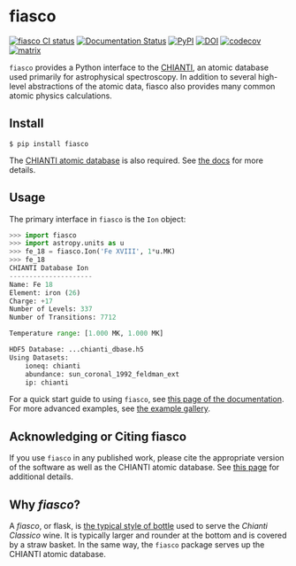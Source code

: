 # fiasco

[![fiasco CI status](https://github.com/wtbarnes/fiasco/actions/workflows/ci.yml/badge.svg)](https://github.com/wtbarnes/fiasco/actions/workflows/ci.yml)
[![Documentation Status](https://readthedocs.org/projects/fiasco/badge/?version=stable)](https://fiasco.readthedocs.io/en/stable/?badge=stable)
[![PyPI](https://img.shields.io/pypi/v/fiasco.svg)](https://pypi.python.org/pypi)
[![DOI](https://zenodo.org/badge/DOI/10.5281/zenodo.7504785.svg)](https://doi.org/10.5281/zenodo.7504785)
[![codecov](https://codecov.io/gh/wtbarnes/fiasco/branch/main/graph/badge.svg?token=damCmTyRUN)](https://codecov.io/gh/wtbarnes/fiasco)
[![matrix](https://img.shields.io/matrix/atomic-data:openastronomy.org.svg?colorB=%23FE7900&label=Chat&logo=matrix&server_fqdn=openastronomy.modular.im)](https://openastronomy.element.io/#/room/#atomic-data:openastronomy.org)

`fiasco` provides a Python interface to the [CHIANTI](http://www.chiantidatabase.org/), an atomic database used primarily for astrophysical spectroscopy.
In addition to several high-level abstractions of the atomic data, fiasco also provides many common atomic physics calculations.

## Install

```shell
$ pip install fiasco
```

The [CHIANTI atomic database](http://www.chiantidatabase.org/chianti_download.html) is also required.
See [the docs](https://fiasco.readthedocs.io/en/latest/quick_start.html#fiasco-quick-start) for more details.

## Usage

The primary interface in `fiasco` is the `Ion` object:

```python
>>> import fiasco
>>> import astropy.units as u
>>> fe_18 = fiasco.Ion('Fe XVIII', 1*u.MK)
>>> fe_18
CHIANTI Database Ion
---------------------
Name: Fe 18
Element: iron (26)
Charge: +17
Number of Levels: 337
Number of Transitions: 7712

Temperature range: [1.000 MK, 1.000 MK]

HDF5 Database: ...chianti_dbase.h5
Using Datasets:
    ioneq: chianti
    abundance: sun_coronal_1992_feldman_ext
    ip: chianti
```

For a quick start guide to using `fiasco`, see [this page of the documentation](https://fiasco.readthedocs.io/en/stable/quick_start.html#fiasco-quick-start).
For more advanced examples, see [the example gallery](https://fiasco.readthedocs.io/en/stable/generated/gallery/index.html).

## Acknowledging or Citing fiasco

If you use `fiasco` in any published work, please cite the appropriate version of the software as well as the CHIANTI atomic database.
See [this page](https://fiasco.readthedocs.io/en/latest/citation.html) for additional details.

## Why *fiasco*?

A *fiasco*, or flask, is [the typical style of bottle](https://en.wikipedia.org/wiki/Fiasco_(bottle)) used to serve the *Chianti Classico* wine. It is typically larger and rounder at the bottom and is covered by a straw basket. In the same way, the `fiasco` package serves up the CHIANTI atomic database.
